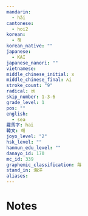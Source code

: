 ```yaml
---
mandarin:
  - hǎi
cantonese:
  - hoi2
korean:
  - 해
korean_native: ""
japanese:
  - KAI
japanese_nanori: ""
vietnamese:
middle_chinese_initial: x
middle_chinese_final: ʌi
stroke_count: "9"
radical: 水
skip_number: 1-3-6
grade_level: 1
pos: ""
english:
  - sea
羅馬字: hai
韓文: 해
joyo_level: "2"
hsk_level: ""
hanmun_edu_level: ""
danayo_id: 170
mc_id: 339
graphemic_classification: 毎
stand_in: 海洋
aliases:
---
```


# Notes
